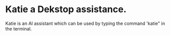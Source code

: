 # Katie a Dekstop assistance.
Katie is an AI assistant which can be used by typing the command 'katie" in the terminal.

